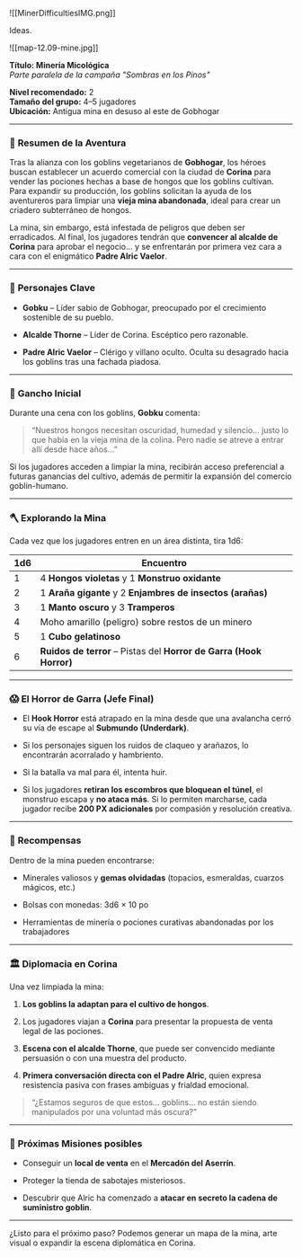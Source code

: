 
![[MinerDifficultiesIMG.png]]

Ideas.

![[map-12.09-mine.jpg]]

**Título: Minería Micológica**  
_Parte paralela de la campaña "Sombras en los Pinos"_

**Nivel recomendado:** 2  
**Tamaño del grupo:** 4–5 jugadores  
**Ubicación:** Antigua mina en desuso al este de Gobhogar

---

### 🧭 **Resumen de la Aventura**

Tras la alianza con los goblins vegetarianos de **Gobhogar**, los héroes buscan establecer un acuerdo comercial con la ciudad de **Corina** para vender las pociones hechas a base de hongos que los goblins cultivan. Para expandir su producción, los goblins solicitan la ayuda de los aventureros para limpiar una **vieja mina abandonada**, ideal para crear un criadero subterráneo de hongos.

La mina, sin embargo, está infestada de peligros que deben ser erradicados. Al final, los jugadores tendrán que **convencer al alcalde de Corina** para aprobar el negocio… y se enfrentarán por primera vez cara a cara con el enigmático **Padre Alric Vaelor**.

---

### 👥 **Personajes Clave**

- **Gobku** – Líder sabio de Gobhogar, preocupado por el crecimiento sostenible de su pueblo.
    
- **Alcalde Thorne** – Líder de Corina. Escéptico pero razonable.
    
- **Padre Alric Vaelor** – Clérigo y villano oculto. Oculta su desagrado hacia los goblins tras una fachada piadosa.
    

---

### 📍 **Gancho Inicial**

Durante una cena con los goblins, **Gobku** comenta:

> “Nuestros hongos necesitan oscuridad, humedad y silencio… justo lo que había en la vieja mina de la colina. Pero nadie se atreve a entrar allí desde hace años…”

Si los jugadores acceden a limpiar la mina, recibirán acceso preferencial a futuras ganancias del cultivo, además de permitir la expansión del comercio goblin-humano.

---

### 🪓 **Explorando la Mina**

Cada vez que los jugadores entren en un área distinta, tira 1d6:

|1d6|Encuentro|
|---|---|
|1|4 **Hongos violetas** y 1 **Monstruo oxidante**|
|2|1 **Araña gigante** y 2 **Enjambres de insectos (arañas)**|
|3|1 **Manto oscuro** y 3 **Tramperos**|
|4|Moho amarillo (peligro) sobre restos de un minero|
|5|1 **Cubo gelatinoso**|
|6|**Ruidos de terror** – Pistas del **Horror de Garra (Hook Horror)**|

---

### 😱 **El Horror de Garra (Jefe Final)**

- El **Hook Horror** está atrapado en la mina desde que una avalancha cerró su vía de escape al **Submundo (Underdark)**.
    
- Si los personajes siguen los ruidos de claqueo y arañazos, lo encontrarán acorralado y hambriento.
    
- Si la batalla va mal para él, intenta huir.
    
- Si los jugadores **retiran los escombros que bloquean el túnel**, el monstruo escapa y **no ataca más**. Si lo permiten marcharse, cada jugador recibe **200 PX adicionales** por compasión y resolución creativa.
    

---

### 💎 **Recompensas**

Dentro de la mina pueden encontrarse:

- Minerales valiosos y **gemas olvidadas** (topacios, esmeraldas, cuarzos mágicos, etc.)
    
- Bolsas con monedas: 3d6 × 10 po
    
- Herramientas de minería o pociones curativas abandonadas por los trabajadores
    

---

### 🏛️ **Diplomacia en Corina**

Una vez limpiada la mina:

1. **Los goblins la adaptan para el cultivo de hongos**.
    
2. Los jugadores viajan a **Corina** para presentar la propuesta de venta legal de las pociones.
    
3. **Escena con el alcalde Thorne**, que puede ser convencido mediante persuasión o con una muestra del producto.
    
4. **Primera conversación directa con el Padre Alric**, quien expresa resistencia pasiva con frases ambiguas y frialdad emocional.
    

> “¿Estamos seguros de que estos… goblins… no están siendo manipulados por una voluntad más oscura?”

---

### 🛒 **Próximas Misiones posibles**

- Conseguir un **local de venta** en el **Mercadón del Aserrín**.
    
- Proteger la tienda de sabotajes misteriosos.
    
- Descubrir que Alric ha comenzado a **atacar en secreto la cadena de suministro goblin**.
    

---

¿Listo para el próximo paso? Podemos generar un mapa de la mina, arte visual o expandir la escena diplomática en Corina.